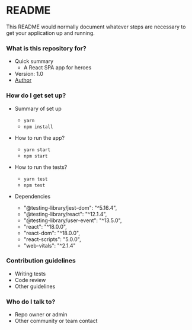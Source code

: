# README

This README would normally document whatever steps are necessary to get your application up and running.

### What is this repository for?

- Quick summary
  - A React SPA app for heroes
- Version: 1.0
- [Author](https://www.linkedin.com/in/felipenavaslederhos)

### How do I get set up?

- Summary of set up

  - `yarn`
  - `npm install`

- How to run the app?

  - `yarn start`
  - `npm start`

- How to run the tests?

  - `yarn test`
  - `npm test`

- Dependencies
  - "@testing-library/jest-dom": "^5.16.4",
  - "@testing-library/react": "^12.1.4",
  - "@testing-library/user-event": "^13.5.0",
  - "react": "^18.0.0",
  - "react-dom": "^18.0.0",
  - "react-scripts": "5.0.0",
  - "web-vitals": "^2.1.4"

### Contribution guidelines

- Writing tests
- Code review
- Other guidelines

### Who do I talk to?

- Repo owner or admin
- Other community or team contact
